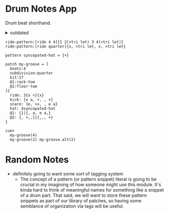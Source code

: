 # Drum Notes App
Drum beat shorthand.

<details>
    <summary>outdated</summary>
    ### Usage
    ```
    // this is a comment

    // start a part for individual drums with the `|`

    | closed-hat: 1, 1+, 2, 2+, 3, 3+, 4, 4+
    | kick: 1, 2+, 4+
    | snare: 3

    // alternately, you can specify a drum "block" by surrounding some lines with `||`
    || "boom-boom boom-tap"
      closed-hat: 1, 1+, 2, 2+, 3, 3+, 4, 4+
      kick: 1, 2+, 4+
      snare: 3
    ||

    // write accents like this:
    | snare: >1, 1e, 1+, >1a, 2, 2e, >2+, 2a, 3, >3e, 3+, 3e, >4, 4e, 4+, 4a

    // 32nds can be written thusly
    | snare: 1, 1u, 1e, 1eu, 1+, 1+u, 1a, 1au, 2

    // you can specify the number of beats for the phease as shown below. If not specified, the largest number in the phrase  will be used to calculate the length of the phrase.
    || in-seven 7
      kick: >1, 1a
    ||

    || ride-pattern 4
      |
    ||
    ```
</details>

```
ride-pattern:[ride 4 4]{1 2(>tri let) 3 4(>tri let)}
ride-pattern:[ride quarter]{x, >tri let, x, >tri let}
```

```
pattern syncopated-hat = {+}

patch my-groove = [
  beats:4
  subdivision:quarter
  kit:17
  @1:rack-tom
  @2:floor-tom
]{
  ride: 3{x +}{x}
  kick: {x a, +, , +}
  snare: {e, >x, , e a}
  hat: 4syncopated-hat
  @1: {}|{, a, e a,}
  @2: {, +,,}|{,,, +}
}

cue>
  my-groove(4)
  my-groove(2) my-groove.alt(2)
```

# Random Notes
- definitely going to want some sort of tagging system
  - The concept of a pattern (or pattern snippet) literal is going to be crucial in my imagining of how someone might use this module. It's kinda hard to think of meaningful names for something like a snippet of a drum part. That said, we will want to store these pattern snippets as part of our library of patches, so having some semblance of organization via tags will be useful.
